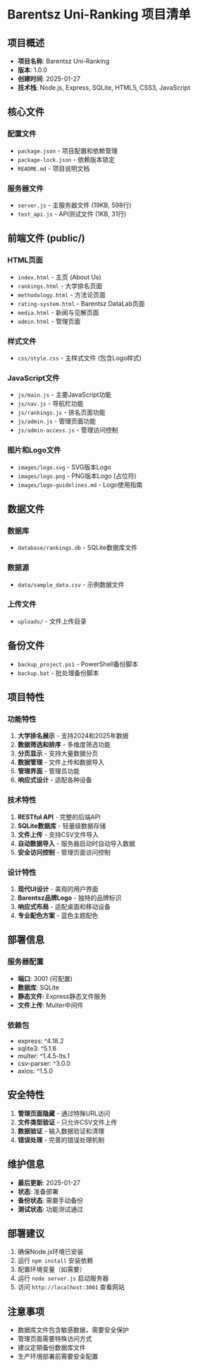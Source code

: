 # Barentsz Uni-Ranking 项目清单

## 项目概述
- **项目名称**: Barentsz Uni-Ranking
- **版本**: 1.0.0
- **创建时间**: 2025-01-27
- **技术栈**: Node.js, Express, SQLite, HTML5, CSS3, JavaScript

## 核心文件

### 配置文件
- `package.json` - 项目配置和依赖管理
- `package-lock.json` - 依赖版本锁定
- `README.md` - 项目说明文档

### 服务器文件
- `server.js` - 主服务器文件 (19KB, 598行)
- `test_api.js` - API测试文件 (1KB, 31行)

## 前端文件 (public/)

### HTML页面
- `index.html` - 主页 (About Us)
- `rankings.html` - 大学排名页面
- `methodology.html` - 方法论页面
- `rating-system.html` - Barentsz DataLab页面
- `media.html` - 新闻与见解页面
- `admin.html` - 管理页面

### 样式文件
- `css/style.css` - 主样式文件 (包含Logo样式)

### JavaScript文件
- `js/main.js` - 主要JavaScript功能
- `js/nav.js` - 导航栏功能
- `js/rankings.js` - 排名页面功能
- `js/admin.js` - 管理页面功能
- `js/admin-access.js` - 管理访问控制

### 图片和Logo文件
- `images/logo.svg` - SVG版本Logo
- `images/logo.png` - PNG版本Logo (占位符)
- `images/logo-guidelines.md` - Logo使用指南

## 数据文件

### 数据库
- `database/rankings.db` - SQLite数据库文件

### 数据源
- `data/sample_data.csv` - 示例数据文件

### 上传文件
- `uploads/` - 文件上传目录

## 备份文件
- `backup_project.ps1` - PowerShell备份脚本
- `backup.bat` - 批处理备份脚本

## 项目特性

### 功能特性
1. **大学排名展示** - 支持2024和2025年数据
2. **数据筛选和排序** - 多维度筛选功能
3. **分页显示** - 支持大量数据分页
4. **数据管理** - 文件上传和数据导入
5. **管理界面** - 管理员功能
6. **响应式设计** - 适配各种设备

### 技术特性
1. **RESTful API** - 完整的后端API
2. **SQLite数据库** - 轻量级数据存储
3. **文件上传** - 支持CSV文件导入
4. **自动数据导入** - 服务器启动时自动导入数据
5. **安全访问控制** - 管理页面访问控制

### 设计特性
1. **现代UI设计** - 美观的用户界面
2. **Barentsz品牌Logo** - 独特的品牌标识
3. **响应式布局** - 适配桌面和移动设备
4. **专业配色方案** - 蓝色主题配色

## 部署信息

### 服务器配置
- **端口**: 3001 (可配置)
- **数据库**: SQLite
- **静态文件**: Express静态文件服务
- **文件上传**: Multer中间件

### 依赖包
- express: ^4.18.2
- sqlite3: ^5.1.6
- multer: ^1.4.5-lts.1
- csv-parser: ^3.0.0
- axios: ^1.5.0

## 安全特性
1. **管理页面隐藏** - 通过特殊URL访问
2. **文件类型验证** - 只允许CSV文件上传
3. **数据验证** - 输入数据验证和清理
4. **错误处理** - 完善的错误处理机制

## 维护信息
- **最后更新**: 2025-01-27
- **状态**: 准备部署
- **备份状态**: 需要手动备份
- **测试状态**: 功能测试通过

## 部署建议
1. 确保Node.js环境已安装
2. 运行 `npm install` 安装依赖
3. 配置环境变量（如需要）
4. 运行 `node server.js` 启动服务器
5. 访问 `http://localhost:3001` 查看网站

## 注意事项
- 数据库文件包含敏感数据，需要安全保护
- 管理页面需要特殊访问方式
- 建议定期备份数据库文件
- 生产环境部署前需要安全配置 